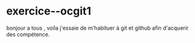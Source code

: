 # exercice--ocgit1
bonjour a tous , voila j'essaie de m'habituer à git et github afin d'acquerir des compétence.
